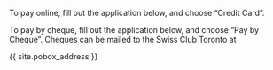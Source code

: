To pay online, fill out the application below, and choose “Credit Card”.

To pay by cheque, fill out the application below, and choose “Pay by Cheque”.
Cheques can be mailed to the Swiss Club Toronto at

{{ site.pobox_address }}
